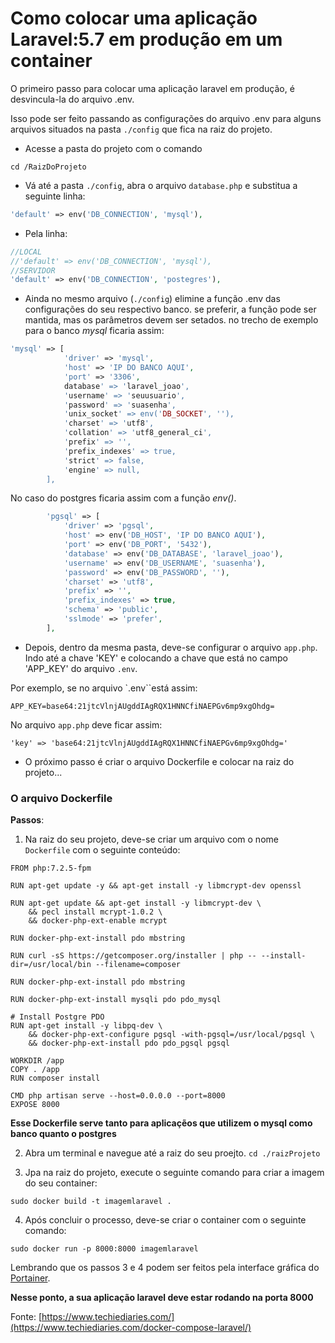 
# Como colocar uma aplicação Laravel:5.7 em produção em um container

O primeiro passo para colocar uma aplicação laravel em produção, é desvincula-la do arquivo .env.

Isso pode ser feito passando as configurações do arquivo .env para alguns arquivos situados na pasta `./config` que fica na raiz do projeto.

* Acesse a pasta do projeto com o comando

```
cd /RaizDoProjeto
```

* Vá até a pasta `./config`, abra o arquivo `database.php` e substitua a seguinte linha:

```php
'default' => env('DB_CONNECTION', 'mysql'),
```

* Pela linha:

```php
//LOCAL
//'default' => env('DB_CONNECTION', 'mysql'),
//SERVIDOR
'default' => env('DB_CONNECTION', 'postegres'),

```


* Ainda no mesmo arquivo (`./config`) elimine a função .env das configurações do seu respectivo banco. se preferir, a função pode ser mantida, mas os parâmetros devem ser setados. no trecho de exemplo para o banco *mysql* ficaria assim:

```php
'mysql' => [
            'driver' => 'mysql',
            'host' => 'IP DO BANCO AQUI',
            'port' => '3306',
            database' => 'laravel_joao',
            'username' => 'seuusuario',
            'password' => 'suasenha',
            'unix_socket' => env('DB_SOCKET', ''),
            'charset' => 'utf8',
            'collation' => 'utf8_general_ci',
            'prefix' => '',
            'prefix_indexes' => true,
            'strict' => false,
            'engine' => null,
        ],
```

No caso do postgres ficaria assim com a função *env()*.

```php
        'pgsql' => [
            'driver' => 'pgsql',
            'host' => env('DB_HOST', 'IP DO BANCO AQUI'),
            'port' => env('DB_PORT', '5432'),
            'database' => env('DB_DATABASE', 'laravel_joao'),
            'username' => env('DB_USERNAME', 'suasenha'),
            'password' => env('DB_PASSWORD', ''),
            'charset' => 'utf8',
            'prefix' => '',
            'prefix_indexes' => true,
            'schema' => 'public',
            'sslmode' => 'prefer',
        ],
```

* Depois, dentro da mesma pasta, deve-se configurar o arquivo `app.php`. Indo até a chave 'KEY' e colocando a chave que está no campo 'APP_KEY' do arquivo `.env`.

Por exemplo, se no arquivo `.env``está assim:

```
APP_KEY=base64:21jtcVlnjAUgddIAgRQX1HNNCfiNAEPGv6mp9xgOhdg=
```

No arquivo  `app.php` deve ficar assim:

```
'key' => 'base64:21jtcVlnjAUgddIAgRQX1HNNCfiNAEPGv6mp9xgOhdg='
```

* O próximo passo é criar o arquivo Dockerfile e colocar na raiz do projeto...

### O arquivo Dockerfile

**Passos**:

1. Na raiz do seu projeto, deve-se criar um arquivo com o nome `Dockerfile` com o seguinte conteúdo:

```
FROM php:7.2.5-fpm

RUN apt-get update -y && apt-get install -y libmcrypt-dev openssl

RUN apt-get update && apt-get install -y libmcrypt-dev \
    && pecl install mcrypt-1.0.2 \
    && docker-php-ext-enable mcrypt

RUN docker-php-ext-install pdo mbstring

RUN curl -sS https://getcomposer.org/installer | php -- --install-dir=/usr/local/bin --filename=composer

RUN docker-php-ext-install pdo mbstring

RUN docker-php-ext-install mysqli pdo pdo_mysql

# Install Postgre PDO
RUN apt-get install -y libpq-dev \
    && docker-php-ext-configure pgsql -with-pgsql=/usr/local/pgsql \
    && docker-php-ext-install pdo pdo_pgsql pgsql

WORKDIR /app
COPY . /app
RUN composer install

CMD php artisan serve --host=0.0.0.0 --port=8000
EXPOSE 8000

```
**Esse Dockerfile serve tanto para aplicaçẽos que utilizem o mysql como banco quanto o postgres**

2. Abra um terminal e navegue até a raiz do seu proejto. `cd ./raizProjeto`

3. Jpa na raiz do projeto, execute o seguinte comando para criar a imagem do seu container:

```
sudo docker build -t imagemlaravel .
```

4. Após concluir o processo, deve-se criar o container com o seguinte comando:

```
sudo docker run -p 8000:8000 imagemlaravel
```

Lembrando que os passos 3 e 4 podem ser feitos pela interface gráfica do [Portainer](https://www.portainer.io/).

**Nesse ponto, a sua aplicação laravel deve estar rodando na porta 8000**

Fonte: [https://www.techiediaries.com/](https://www.techiediaries.com/docker-compose-laravel/)